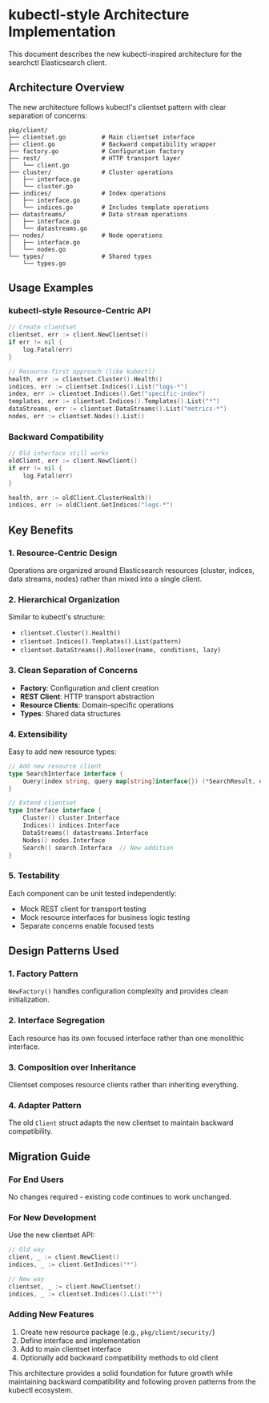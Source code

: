 # kubectl-style Architecture Implementation

This document describes the new kubectl-inspired architecture for the searchctl Elasticsearch client.

## Architecture Overview

The new architecture follows kubectl's clientset pattern with clear separation of concerns:

```
pkg/client/
├── clientset.go          # Main clientset interface
├── client.go             # Backward compatibility wrapper
├── factory.go            # Configuration factory
├── rest/                 # HTTP transport layer
│   └── client.go
├── cluster/              # Cluster operations
│   ├── interface.go
│   └── cluster.go
├── indices/              # Index operations
│   ├── interface.go
│   └── indices.go        # Includes template operations
├── datastreams/          # Data stream operations
│   ├── interface.go
│   └── datastreams.go
├── nodes/                # Node operations
│   ├── interface.go
│   └── nodes.go
└── types/                # Shared types
    └── types.go
```

## Usage Examples

### kubectl-style Resource-Centric API

```go
// Create clientset
clientset, err := client.NewClientset()
if err != nil {
    log.Fatal(err)
}

// Resource-first approach (like kubectl)
health, err := clientset.Cluster().Health()
indices, err := clientset.Indices().List("logs-*")
index, err := clientset.Indices().Get("specific-index")
templates, err := clientset.Indices().Templates().List("*")
dataStreams, err := clientset.DataStreams().List("metrics-*")
nodes, err := clientset.Nodes().List()
```

### Backward Compatibility

```go
// Old interface still works
oldClient, err := client.NewClient()
if err != nil {
    log.Fatal(err)
}

health, err := oldClient.ClusterHealth()
indices, err := oldClient.GetIndices("logs-*")
```

## Key Benefits

### 1. **Resource-Centric Design**
Operations are organized around Elasticsearch resources (cluster, indices, data streams, nodes) rather than mixed into a single client.

### 2. **Hierarchical Organization**
Similar to kubectl's structure:
- `clientset.Cluster().Health()`
- `clientset.Indices().Templates().List(pattern)`
- `clientset.DataStreams().Rollover(name, conditions, lazy)`

### 3. **Clean Separation of Concerns**
- **Factory**: Configuration and client creation
- **REST Client**: HTTP transport abstraction  
- **Resource Clients**: Domain-specific operations
- **Types**: Shared data structures

### 4. **Extensibility**
Easy to add new resource types:
```go
// Add new resource client
type SearchInterface interface {
    Query(index string, query map[string]interface{}) (*SearchResult, error)
}

// Extend clientset
type Interface interface {
    Cluster() cluster.Interface
    Indices() indices.Interface
    DataStreams() datastreams.Interface
    Nodes() nodes.Interface
    Search() search.Interface  // New addition
}
```

### 5. **Testability**
Each component can be unit tested independently:
- Mock REST client for transport testing
- Mock resource interfaces for business logic testing
- Separate concerns enable focused tests

## Design Patterns Used

### 1. **Factory Pattern**
`NewFactory()` handles configuration complexity and provides clean initialization.

### 2. **Interface Segregation**
Each resource has its own focused interface rather than one monolithic interface.

### 3. **Composition over Inheritance**
Clientset composes resource clients rather than inheriting everything.

### 4. **Adapter Pattern**
The old `Client` struct adapts the new clientset to maintain backward compatibility.

## Migration Guide

### For End Users
No changes required - existing code continues to work unchanged.

### For New Development
Use the new clientset API:
```go
// Old way
client, _ := client.NewClient()
indices, _ := client.GetIndices("*")

// New way
clientset, _ := client.NewClientset()
indices, _ := clientset.Indices().List("*")
```

### Adding New Features
1. Create new resource package (e.g., `pkg/client/security/`)
2. Define interface and implementation
3. Add to main clientset interface
4. Optionally add backward compatibility methods to old client

This architecture provides a solid foundation for future growth while maintaining backward compatibility and following proven patterns from the kubectl ecosystem.